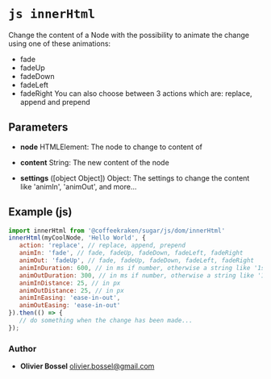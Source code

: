 


<!-- @namespace    sugar.js.dom -->

# ```js innerHtml ```


Change the content of a Node with the possibility to animate the change using one of these animations:
- fade
- fadeUp
- fadeDown
- fadeLeft
- fadeRight
You can also choose between 3 actions which are: replace, append and prepend

## Parameters

- **node**  HTMLElement: The node to change to content of

- **content**  String: The new content of the node

- **settings** ([object Object]) Object: The settings to change the content like 'animIn', 'animOut', and more...



## Example (js)

```js
import innerHtml from '@coffeekraken/sugar/js/dom/innerHtml'
innerHtml(myCoolNode, 'Hello World', {
   action: 'replace', // replace, append, prepend
   animIn: 'fade', // fade, fadeUp, fadeDown, fadeLeft, fadeRight
   animOut: 'fadeUp', // fade, fadeUp, fadeDown, fadeLeft, fadeRight
   animInDuration: 600, // in ms if number, otherwise a string like '1s', '1m', etc...
   animOutDuration: 300, // in ms if number, otherwise a string like '1s', '1m', etc...
   animInDistance: 25, // in px
   animOutDistance: 25, // in px
   animInEasing: 'ease-in-out',
   animOutEasing: 'ease-in-out'
}).then(() => {
   // do something when the change has been made...
});
```


### Author
- **Olivier Bossel** <a href="mailto:olivier.bossel@gmail.com">olivier.bossel@gmail.com</a> 



